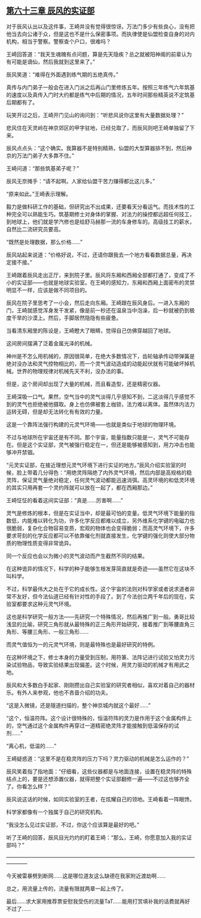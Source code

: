## [第六十三章 辰风的实证部](https://www.xxbiquge.com/11_11207/8853918.html)


  对于辰风认出以及这件事，王崎并没有觉得很惊讶。万法门多少有些良心，没有把他当去向公诸于众，但是这也不是什么保密事项。而执律使是仙盟检查自身的对内机构，相当于警察。警察查个户口，很难吗？

  王崎回答道：“我天生魂魄有点问题，算是先天隐疾？总之就被阳神阁的前辈认为有可能是谪仙，然后我就到这里来了。”

  辰风笑道：“难得在外面遇到练气期的五绝真传。”

  真传与内门弟子一般会在进入门派之后再山门里修炼五年。按照三年练气六年筑基的速度以及真传入门时大约都是练气中后期的情况，五年时间那些精英说不定筑基后期都有了。

  玩笑开过之后，王崎开门见山的询问到：“听悲风说你这里有大量数据处理？”

  悲风住在天灵岭在神京郊区的甲字驻地，已经兑取了，而辰风则吧王崎单独留了下来。

  辰风点点头：“这个确实。我算器不是特别精熟，仙盟的大型算器排不到，然后神京的万法门弟子大多靠不住。”

  王崎问道：“那些筑基弟子呢？”

  辰风无奈摊手：“请不起啊。人家给仙盟干苦力赚得都比这儿多。”

  “原来如此。”王崎表示理解。

  毅力是做科研工作的基础，但研究出不出成果，还要看天分看运气。而技术性的工种完全可以熟能生巧。筑基期修士对身体的掌握、对法力的操控都远超任何技工，到地球上，他们就是学汽修也是给舒马赫那一流的车身修车的。高级技工的薪水，自然比二流研究员要高。

  “既然是处理数据，那么价格……”

  辰风站起来说道：“价格好说，不过，还请你跟我去一个地方看看数据总量，再决定接不接。”

  王崎跟着辰风走出正厅，来到院子里。辰风将东厢和西厢全部都打通了，变成了不小的实证部——也就是地球实验室。在王崎的感知力，东厢和西厢上面密布的灵禁明显不一样，应该是做不同项目的。

  辰风在院子里思考了一小会，然后走向东厢。王崎跟在辰风身后。一进入东厢的门，王崎就感觉浑身发干发紧，像是前一秒还在温泉当中泡澡，后一秒就被扔到极度干旱的沙漠上。然后，手脚居然隐隐有些疲惫。

  当看清东厢里的陈设是，王崎瞪大了眼睛，觉得自己仿佛穿越回了地球。

  这间房间摆满了泛着金属光泽的机械。

  神州是不怎么用机械的，原因很简单，在绝大多数情况下，齿轮轴承传动带弹簧是绝对没办法和灵气控物相比的，而一个灵气波动造成的动能起伏就有可能破坏掉机械。世界的物理规律对机械先天不利，没办法的事。

  但是，这个房间却出现了大量的机械，而且看造型，还是精密仪器。

  王崎深吸一口气。果然，空气当中的灵气淡得几乎感知不到，二这淡得几乎感觉不到的灵气也拒绝被他摄取。身上也仿佛被套上枷锁，法力难以离体。虽然体内法力运转无碍，但是却无法转化有有效的力量。

  这是一个靠阵法强行构建的元灵气环境——也就是类似于地球的物理环境。

  不过与地球所在宇宙还是有不同。那个宇宙，能量指数只能是一，灵气不可能存在。但是这个实证部，灵气被强行稳定在一，但还是能够被感知到，用力冲击也能够冲开禁锢。

  “元灵实证部，在接近理想元灵气环境下进行实证的地方。”辰风介绍实验室的时候，脸上带着几分得色：“用绝灵阵隔绝了内外灵气环境，然后内部是高规格的稳灵阵，保证灵气量绝对稳定，任何灵气波动都能迅速消弭。高灵环境的和低灵环境的其实只用再套一个灵约阵就可以放在一起了，都在西厢那边。”

  王崎怔怔的看着这间实证部：“真是……厉害啊……”

  灵气是修炼的根本，但是在实证当中，却是最可怕的变量。低灵气环境下能量的指数低，内能难以转化为功，许多化学反应都难以成立，另外维系化学键的电磁力也很脆弱，复杂化合物容易变质，宏观的物体也会变得脆弱；而高灵气环境下，许多要求苛刻的化学反应都可以不依靠催化剂就直接发生，化学键的强化则使大部分物质的物理性质变得非常诡异。

  同一个反应也会以为微小的灵气波动而产生截然不同的结果。

  在这种诡异的情况下，科学的种子能够生根发芽简直就是奇迹——虽然它在这块不叫科学。

  不过，科学最伟大之处在于它的成长性。这个宇宙的法则对科学家或者说求道者非常不友好，但今法仙道已经有针对性的手段了。到了今法创立两千年后的现在，实验室都要求这种元灵气环境。

  这也是科学研究一般方法——先研究一个特殊情况，然后再推广到一般。勇哥比较浅显的比喻，研究三角形就从最特殊的正三角形开始研究，接着推广到等腰直角三角形、等腰三角形、一般三角形……

  而灵气值恒为一的元灵气环境，则是最特殊也是最好研究的特例。

  在这种环境之下，修士本身的力量受到压制，用符篆、法阵记进行试验又怕灵力污染试验物品，导致实验结果出现偏差。这个时候，用灵力驱动的机械才有用武之地。

  辰风和大多数白手起家、刚刚攒出自己实验室的研究者相似，喜欢对着自己的器材乐。有外人来参观，他也不吝啬介绍的功夫。

  “这是入微镜，还是隧道扫描的，整个神京城内就这个最好……”

  “这个，恒温符阵。这个设计很特殊的，恒温符阵的灵力是作用于这个金属构件上的，空气通过这个金属构件再穿过一道精密绝灵阵才能接触到低温保存的试剂……”

  “离心机，低温的……”

  王崎疑惑道：“这里不是在稳灵阵的压力下吗？灵力驱动的机械是怎么运作的？”

  辰风笑着指了指地面：“仔细看，这些仪器都是与地面连接，设置在稳灵阵的特殊结点上的，要是还想添置仪器，就得把整个实证部翻修一遍——不过这也够齐全了。你看怎么样？”

  辰风说这话的时候，如同实验室的王者，在炫耀自己的领地。王崎看着一阵眼馋。

  科学家都像有一个独属于自己的研究机构。

  “我没怎么见过实证部，不过，你这个应该算是最好的吧。”

  听了王崎的回答，辰风目光灼灼的盯着王崎：“那么，王崎，你愿意加入我的实证部吗？”

  ————————————————————————————————————————

  今天被雷暴劈到断网……这是哪位道友这么缺德在我家附近渡劫啊……

  总之，用流量上传的，流量有限就两章一起上传了。

  最后……求大家用推荐票安慰我受伤的流量TaT……能用打赏填补我的话费就再好不过了……
